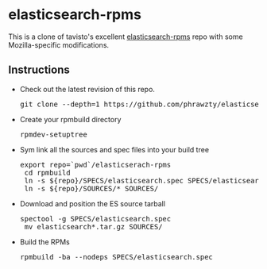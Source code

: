 elasticsearch-rpms
==================

This is a clone of tavisto's excellent [elasticsearch-rpms] repo with some Mozilla-specific modifications.

Instructions
------------

 * Check out the latest revision of this repo.

    <pre>git clone --depth=1 https://github.com/phrawzty/elasticsearch-rpms.git</pre>

 * Create your rpmbuild directory

    <pre>rpmdev-setuptree</pre>

 * Sym link all the sources and spec files into your build tree
    
    <pre>export repo=`pwd`/elasticserach-rpms
    cd rpmbuild
    ln -s ${repo}/SPECS/elasticsearch.spec SPECS/elasticsearch.spec 
    ln -s ${repo}/SOURCES/* SOURCES/</pre>

 * Download and position the ES source tarball

    <pre>spectool -g SPECS/elasticsearch.spec
    mv elasticsearch*.tar.gz SOURCES/</pre>

 * Build the RPMs

    <pre>rpmbuild -ba --nodeps SPECS/elasticsearch.spec</pre>

[elasticsearch-rpms]: https://github.com/tavisto/elasticsearch-rpms
